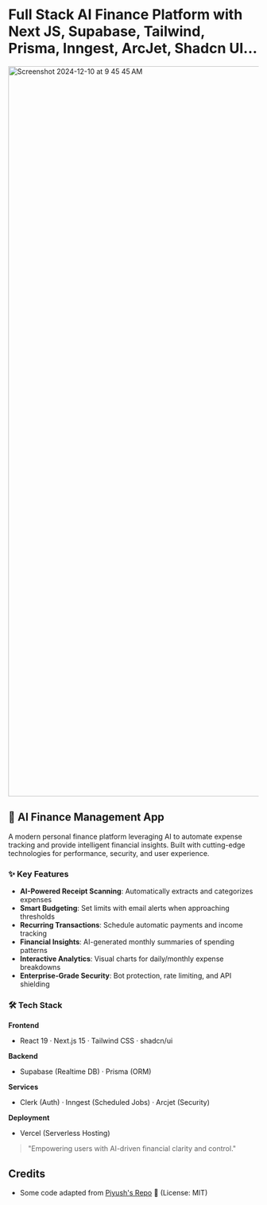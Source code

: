 # Full Stack AI Finance Platform with Next JS, Supabase, Tailwind, Prisma, Inngest, ArcJet, Shadcn UI...

<img width="1470" alt="Screenshot 2024-12-10 at 9 45 45 AM" src="https://github.com/user-attachments/assets/1bc50b85-b421-4122-8ba4-ae68b2b61432">

## 📌 AI Finance Management App

A modern personal finance platform leveraging AI to automate expense tracking and provide intelligent financial insights. Built with cutting-edge technologies for performance, security, and user experience.

### ✨ Key Features
- **AI-Powered Receipt Scanning**: Automatically extracts and categorizes expenses
- **Smart Budgeting**: Set limits with email alerts when approaching thresholds
- **Recurring Transactions**: Schedule automatic payments and income tracking
- **Financial Insights**: AI-generated monthly summaries of spending patterns
- **Interactive Analytics**: Visual charts for daily/monthly expense breakdowns
- **Enterprise-Grade Security**: Bot protection, rate limiting, and API shielding

### 🛠️ Tech Stack
**Frontend**  
- React 19 · Next.js 15 · Tailwind CSS · shadcn/ui  

**Backend**  
- Supabase (Realtime DB) · Prisma (ORM)  

**Services**  
- Clerk (Auth) · Inngest (Scheduled Jobs) · Arcjet (Security)  

**Deployment**  
- Vercel (Serverless Hosting)  

> "Empowering users with AI-driven financial clarity and control."



## Credits

- Some code adapted from [Piyush's Repo](https://github.com/piyush-eon/repo) 💖 (License: MIT)

